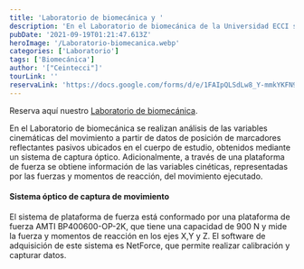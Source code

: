```yaml
---
title: 'Laboratorio de biomecánica y '
description: 'En el Laboratorio de biomecánica de la Universidad ECCI se realizan análisis de las variables cinemáticas del movimiento. '
pubDate: '2021-09-19T01:21:47.613Z'
heroImage: '/Laboratorio-biomecanica.webp'
categories: ['Laboratorio']
tags: ['Biomecánica']
author: '["Ceintecci"]'
tourLink: ''
reservaLink: 'https://docs.google.com/forms/d/e/1FAIpQLSdLw8_Y-mmkYKFN9GwUPKRo8zwww9iEzSs5GDdiAbNjK08_mg/viewform'
---
```


Reserva aquí nuestro <a href="https://docs.google.com/forms/d/e/1FAIpQLSdLw8_Y-mmkYKFN9GwUPKRo8zwww9iEzSs5GDdiAbNjK08_mg/viewform" target="_blank">Laboratorio de biomecánica</a>.

En el Laboratorio de biomecánica se realizan análisis de las variables cinemáticas del movimiento a partir de datos de posición de marcadores reflectantes pasivos ubicados en el cuerpo de estudio, obtenidos mediante un sistema de captura óptico. Adicionalmente, a través de una plataforma de fuerza se obtiene información de las variables cinéticas, representadas por las fuerzas y momentos de reacción, del movimiento ejecutado.


<h4>Sistema óptico de captura de movimiento</h4>

El sistema de plataforma de fuerza está conformado por una plataforma de fuerza AMTI BP400600-OP-2K, que tiene una capacidad de 900 N y mide la fuerza y momentos de reacción en los ejes X,Y y Z. El software de adquisición de este 
sistema es NetForce, que permite realizar calibración y capturar datos. 
 
